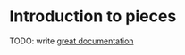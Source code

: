 # Introduction to pieces

TODO: write [great documentation](http://jacobian.org/writing/great-documentation/what-to-write/)
